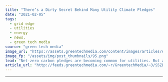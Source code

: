 ```yaml
---
title: "There’s a Dirty Secret Behind Many Utility Climate Pledges"
date: "2021-02-05"
tags: 
  - grid edge
  - utilities
  - energy
  - news,
  - green tech media
source: "green tech media"
image_url: "https://assets.greentechmedia.com/content/images/articles/Air_Pollution.jpg"
image_fp: "/assets/img/post_thumbnails/95.png"
lead: "Net-zero carbon pledges are becoming common for utilities. But a huge number of them are failing to decarbonize within any timeframe that truly matters. They’re not phasing out coal, they’re building lots of new gas plants, and they’re not building e ..."
article_url: "http://feeds.greentechmedia.com/~r/GreentechMedia/~3/S5ZBKklFrGE/theres-a-dirty-secret-behind-many-utility-climate-pledges"
---
```


---
